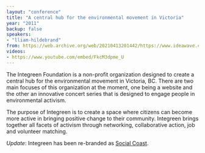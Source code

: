 ```yaml
---
layout: "conference"
title: "A central hub for the environmental movement in Victoria"
year: "2011"
backup: false
speakers:
- "lliam-hildebrand"
from: https://web.archive.org/web/20210413201442/https://www.ideawave.ca/2011-conference/a-central-hub-for-the-environmental-movement-in-victoria
videos:
- https://www.youtube.com/embed/FkcM3dpme_U
---
```


The Integreen Foundation is a non-profit organization designed to create a
central hub for the environmental movement in Victoria, BC. There are two main
focuses of this organization at the moment, one being a website and the other
an innovative concert series that is designed to engage people in
environmental activism.

The purpose of Integreen is to create a space where citizens can become more
active in bringing positive change to their community. Integreen brings
together all facets of activism through networking, collaborative action, job
and volunteer matching.

_Update_: Integreen has been re-branded as [Social Coast](http://socialcoast.org/).
